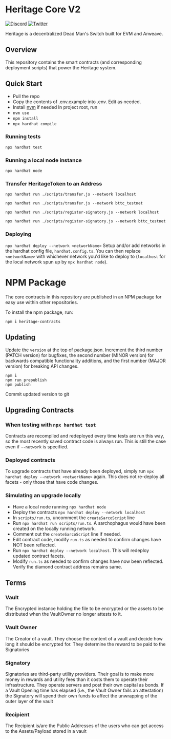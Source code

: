 # Heritage Core V2

[![Discord](https://img.shields.io/discord/753398645507883099?color=768AD4&label=discord)](https://discord.com/channels/753398645507883099/)
[![Twitter](https://img.shields.io/twitter/follow/Heritageio?style=social)](https://twitter.com/Heritageio)

Heritage is a decentralized Dead Man's Switch built for EVM and Arweave.

## Overview

This repository contains the smart contracts (and corresponding deployment scripts) that power the Heritage system. 

## Quick Start

- Pull the repo
- Copy the contents of .env.example into .env. Edit as needed.
- Install [nvm](https://github.com/nvm-sh/nvm) if needed
  In project root, run
- `nvm use`
- `npm install`
- `npx hardhat compile`

### Running tests

`npx hardhat test`

### Running a local node instance

`npx hardhat node`


### Transfer HeritageToken to an Address
`npx hardhat run ./scripts/transfer.js --network localhost`

`npx hardhat run ./scripts/transfer.js --network bttc_testnet`

`npx hardhat run ./scripts/register-signatory.js --network localhost`

`npx hardhat run ./scripts/register-signatory.js --network bttc_testnet`

### Deploying

`npx hardhat deploy --network <networkName>`
Setup and/or add networks in the hardhat config file, `hardhat.config.ts`. 
You can then replace `<networkName>` with whichever network you'd like to deploy to (`localhost` for the local network spun up by `npx hardhat node`).


# NPM Package
The core contracts in this repository are published in an NPM package for easy use within other repositories.

To install the npm package, run:
 ```shell
npm i heritage-contracts
```

## Updating
Update the `version` at the top of package.json. Increment the third number (PATCH version) for bugfixes, the second number (MINOR version) for backwards compatible functionality additions, and the first number (MAJOR version) for breaking API changes. 
```shell
npm i
npm run prepublish
npm publish
```
Commit updated version to git


## Upgrading Contracts

### When testing with `npx hardhat test`
Contracts are recompiled and redeployed every time tests are run this way, so the most recently saved contract code is always run.
This is still the case even if `--network` is specified.

### Deployed contracts
To upgrade contracts that have already been deployed, simply run `npx hardhat deploy --network <networkName>` again.
This does not re-deploy all facets - only those that have code changes.

### Simulating an upgrade locally
- Have a local node running `npx hardhat node`
- Deploy the contracts `npx hardhat deploy --network localhost`
- In `scripts/run.ts`, uncomment the `createSarcoScript` line
- Run `npx hardhat run scripts/run.ts`. A sarchophagus would have been created on the locally running network.
- Comment out the `createSarcoScript` line if needed.
- Edit contract code, modify `run.ts` as needed to confirm changes have NOT been reflected.
- Run `npx hardhat deploy --network localhost`. This will redeploy updated contract facets.
- Modify `run.ts` as needed to confirm changes have now been reflected. Verify the diamond contract address remains same.


## Terms
### Vault
The Encrypted instance holding the file to be encrypted or the assets to be distributed when the VaultOwner no longer attests to it.

### Vault Owner
The Creator of a vault. They choose the content of a vault and decide how long it should be encrypted for. They determine the reward to be paid to the Signatories

### Signatory
Signatories are third-party utility providers. Their goal is to make more money in rewards and
utility fees than it costs them to operate their infrastructure.
They operate servers and post their own capital as bonds. If a Vault Opening time has elapsed (i.e., the Vault Owner fails an attestation) the Signatory will spend their own funds to affect the unwrapping of the outer layer of the vault 

### Recipient
The Recipient is/are the Public Addresses of the users who can get access to the Assets/Payload stored in a vault